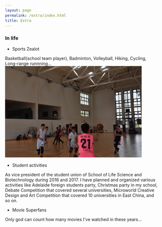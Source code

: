 ```yaml
---
layout: page
permalink: /extra/index.html
title: Extra
---
```

### In life

- Sports Zealot

Basketball(school team player), Badminton, Volleyball, Hiking, Cycling, Long-range runnning...
<img src="/images/basb.JPG" class="floatpic" width="449" height="300">

- Student activities

As vice president of the student union of School of Life Science and Biotechnology during 2016 and 2017. I have planned and organized various activities like Adelaide foreign students party, Christmas party in my school, Debate Competition that covered several universities, Microworld Creative Design and Art Competition that covered 10 universities in East China, and so on.

- Movie Superfans

Only god can count how many movies I've watched in these years...
